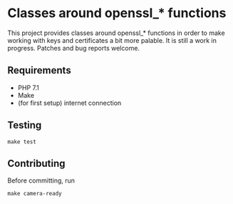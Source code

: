 # Classes around openssl_* functions

This project provides classes around openssl_* functions in order to make
working with keys and certificates a bit more palable.  It is still a work
in progress.  Patches and bug reports welcome.


## Requirements

* PHP 7.1
* Make
* (for first setup) internet connection

## Testing

	make test


## Contributing

Before committing, run

	make camera-ready
